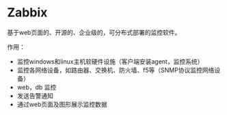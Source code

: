 # Zabbix
基于web页面的、开源的、企业级的，可分布式部署的监控软件。<br>

作用：<br>
* 监控windows和linux主机软硬件设施（客户端安装agent，监控系统）
* 监控各网络设备，如路由器、交换机、防火墙、f5等（SNMP协议监控网络设备）
* web，db 监控
* 发送告警通知
* 通过web页面及图形展示监控数据

